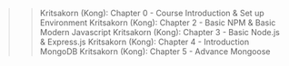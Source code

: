 >> Kritsakorn (Kong): Chapter 0 - Course Introduction & Set up Environment
>> Kritsakorn (Kong): Chapter 2 - Basic NPM & Basic Modern Javascript
>> Kritsakorn (Kong): Chapter 3 - Basic Node.js & Express.js
>> Kritsakorn (Kong): Chapter 4 - Introduction MongoDB
>> Kritsakorn (Kong): Chapter 5 - Advance Mongoose